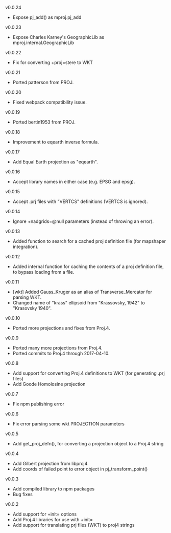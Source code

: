 v0.0.24
* Expose pj_add() as mproj.pj_add

v0.0.23
* Expose Charles Karney's GeographicLib as mproj.internal.GeographicLib

v0.0.22
* Fix for converting +proj=stere to WKT

v0.0.21
* Ported patterson from PROJ.

v0.0.20
* Fixed webpack compatibility issue.

v0.0.19
* Ported bertin1953 from PROJ.

v0.0.18
* Improvement to eqearth inverse formula.

v0.0.17
* Add Equal Earth projection as "eqearth".

v0.0.16
* Accept library names in either case (e.g. EPSG and epsg).

v0.0.15
* Accept .prj files with "VERTCS" definitions (VERTCS is ignored).

v0.0.14
* Ignore +nadgrids=@null parameters (instead of throwing an error).

v0.0.13
* Added function to search for a cached proj definition file (for mapshaper integration).

v0.0.12
* Added internal function for caching the contents of a proj definition file, to bypass loading from a file.

v0.0.11
* [wkt] Added Gauss_Kruger as an alias of Transverse_Mercator for parsing WKT.
* Changed name of "krass" ellipsoid from "Krassovsky, 1942" to "Krasovsky 1940".

v0.0.10
* Ported more projections and fixes from Proj.4.

v0.0.9
* Ported many more projections from Proj.4.
* Ported commits to Proj.4 through 2017-04-10.

v0.0.8
* Add support for converting Proj.4 definitions to WKT (for generating .prj files)
* Add Goode Homolosine projection

v0.0.7
* Fix npm publishing error

v0.0.6
* Fix error parsing some wkt PROJECTION parameters

v0.0.5
* Add get_proj_defn(), for converting a projection object to a Proj.4 string

v0.0.4
* Add Gilbert projection from libproj4
* Add coords of failed point to error object in pj_transform_point()

v0.0.3
* Add compiled library to npm packages
* Bug fixes

v0.0.2
* Add support for +init= options
* Add Proj.4 libraries for use with +init=
* Add support for translating prj files (WKT) to proj4 strings
